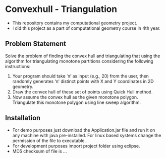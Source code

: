 # Convexhull - Triangulation

* This repository contains my computational geometry project.
* I did this project as a part of computational geometry course in 4th year.

## Problem Statement

Solve the problem of finding the convex hull and triangulating that using the algorithm for triangulating
monotone partitions considering the following instructions:
1. Your program should take ‘n’ as input (e.g., 20) from the user, then randomly generates ‘n’ distinct points with X and Y coordinates in 2D geometry.
2. Draw the convex hull of these set of points using Quick Hull method.
3. Now assume the convex hull as the given monotone polygon. Triangulate this monotone polygon using line sweep algorithm.

## Installation

* For demo purposes just download the Application.jar file and run it on any machine with java pre-installed. For linux based systems change the permission of the file to executable.
* For development purposes import project folder using eclipse.
* MD5 checksum of file is ...
